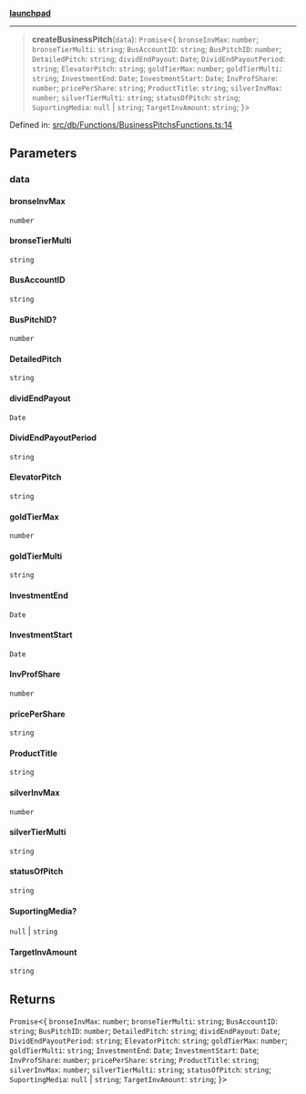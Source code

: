 [**launchpad**](index.md)

***

> **createBusinessPitch**(`data`): `Promise`\<\{ `bronseInvMax`: `number`; `bronseTierMulti`: `string`; `BusAccountID`: `string`; `BusPitchID`: `number`; `DetailedPitch`: `string`; `dividEndPayout`: `Date`; `DividEndPayoutPeriod`: `string`; `ElevatorPitch`: `string`; `goldTierMax`: `number`; `goldTierMulti`: `string`; `InvestmentEnd`: `Date`; `InvestmentStart`: `Date`; `InvProfShare`: `number`; `pricePerShare`: `string`; `ProductTitle`: `string`; `silverInvMax`: `number`; `silverTierMulti`: `string`; `statusOfPitch`: `string`; `SuportingMedia`: `null` \| `string`; `TargetInvAmount`: `string`; \}\>

Defined in: [src/db/Functions/BusinessPitchsFunctions.ts:14](https://github.com/victorbratov/launchpad/blob/2fb5c03d3b8a4ead86d4ea12df9db7edc90ac88e/src/db/Functions/BusinessPitchsFunctions.ts#L14)

## Parameters

### data

#### bronseInvMax

`number`

#### bronseTierMulti

`string`

#### BusAccountID

`string`

#### BusPitchID?

`number`

#### DetailedPitch

`string`

#### dividEndPayout

`Date`

#### DividEndPayoutPeriod

`string`

#### ElevatorPitch

`string`

#### goldTierMax

`number`

#### goldTierMulti

`string`

#### InvestmentEnd

`Date`

#### InvestmentStart

`Date`

#### InvProfShare

`number`

#### pricePerShare

`string`

#### ProductTitle

`string`

#### silverInvMax

`number`

#### silverTierMulti

`string`

#### statusOfPitch

`string`

#### SuportingMedia?

`null` \| `string`

#### TargetInvAmount

`string`

## Returns

`Promise`\<\{ `bronseInvMax`: `number`; `bronseTierMulti`: `string`; `BusAccountID`: `string`; `BusPitchID`: `number`; `DetailedPitch`: `string`; `dividEndPayout`: `Date`; `DividEndPayoutPeriod`: `string`; `ElevatorPitch`: `string`; `goldTierMax`: `number`; `goldTierMulti`: `string`; `InvestmentEnd`: `Date`; `InvestmentStart`: `Date`; `InvProfShare`: `number`; `pricePerShare`: `string`; `ProductTitle`: `string`; `silverInvMax`: `number`; `silverTierMulti`: `string`; `statusOfPitch`: `string`; `SuportingMedia`: `null` \| `string`; `TargetInvAmount`: `string`; \}\>
